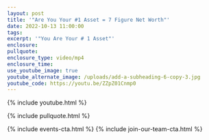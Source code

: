 ```yaml
---
layout: post
title: '"Are You Your #1 Asset = 7 Figure Net Worth"'
date: 2022-10-13 11:00:00
tags:
excerpt: '"You Are Your # 1 Asset"'
enclosure:
pullquote:
enclosure_type: video/mp4
enclosure_time:
use_youtube_image: true
youtube_alternate_image: /uploads/add-a-subheading-6-copy-3.jpg
youtube_code: https://youtu.be/ZZpZ01Cnmp0
---
```

{% include youtube.html %}

{% include pullquote.html %}

{% include events-cta.html %} {% include join-our-team-cta.html %}